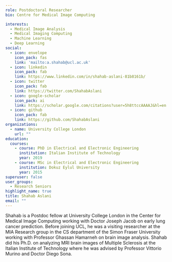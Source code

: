 ```yaml
---
role: Postdoctoral Researcher
bio: Centre for Medical Image Computing

interests:
  - Medical Image Analysis
  - Medical Imaging Computing
  - Machine Learning
  - Deep Learning
social:
  - icon: envelope
    icon_pack: fas
    link: 'mailto:a.shahab@ucl.ac.uk'
  - icon: linkedin
    icon_pack: fab
    link: https://www.linkedin.com/in/shahab-aslani-81b8161b/
  - icon: twitter
    icon_pack: fab
    link: https://twitter.com/ShahabAslani
  - icon: google-scholar
    icon_pack: ai
    link: https://scholar.google.com/citations?user=5h8ttccAAAAJ&hl=en
  - icon: github
    icon_pack: fab
    link: https://github.com/ShahabAslani
organizations:
  - name: University College London
    url: ""
education:
  courses:
    - course: PhD in Electrical and Electronic Engineering
      institution: Italian Institute of Technology
      year: 2019
    - course: MSc in Electrical and Electronic Engineering
      institution: Dokuz Eylul University
      year: 2015
superuser: false
user_groups:
  - Research Seniors
highlight_name: true
title: Shahab Aslani
email: ""
---
```


Shahab is a Postdoc fellow at University College London in the Center for Medical Image Computing working with Doctor Joseph Jacob on early lung cancer prediction.
Before joining UCL, he was a visiting researcher at the MIA Research group in the CS department of the Simon Fraser University working with Professor Ghassan Hamarneh on brain image analysis.
Shahab did his Ph.D. on analyzing MRI brain images of Multiple Sclerosis at the Italian Institute of Technology where he was advised by Professor Vittorio Murino and Doctor Diego Sona.
